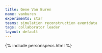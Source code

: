 ```yaml
---
title: Gene Van Buren
name: vanburen
experiments: star
teams: simulation reconstruction eventdata
tags: collaborator leader
layout: default
---
```


{% include personspecs.html %}
